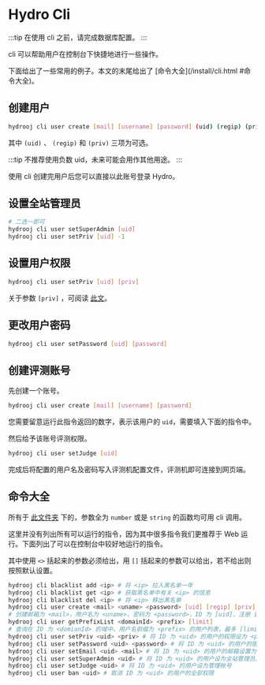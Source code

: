# Hydro Cli

:::tip
在使用 cli 之前，请完成数据库配置。
:::

cli 可以帮助用户在控制台下快捷地进行一些操作。

下面给出了一些常用的例子。本文的末尾给出了 [命令大全](/install/cli.html #命令大全)。

## 创建用户

```sh
hydrooj cli user create [mail] [username] [password] (uid) (regip) (priv)
```

其中 `(uid)` 、 `(regip)` 和 `(priv)` 三项为可选。

:::tip
不推荐使用负数 uid，未来可能会用作其他用途。
:::

使用 cli 创建完用户后您可以直接以此账号登录 Hydro。

## 设置全站管理员

```sh
# 二选一即可
hydrooj cli user setSuperAdmin [uid]
hydrooj cli user setPriv [uid] -1
```

## 设置用户权限

```sh
hydrooj cli user setPriv [uid] [priv]
```

关于参数 `[priv]` ，可阅读 [此文](/dev/PERM_PRIV.html)。

## 更改用户密码

```sh
hydrooj cli user setPassword [uid] [password]
```

## 创建评测账号

先创建一个账号。

```sh
hydrooj cli user create [mail] [username] [password]
```

您需要留意运行此指令返回的数字，表示该用户的 `uid`，需要填入下面的指令中。

然后给予该账号评测权限。

```sh
hydrooj cli user setJudge [uid]
```

完成后将配置的用户名及密码写入评测机配置文件，评测机即可连接到网页端。

## 命令大全

所有于 [此文件夹](https://github.com/hydro-dev/Hydro/tree/master/packages/hydrooj/src/model) 下的，参数全为 `number` 或是 `string` 的函数均可用 cli 调用。

这里并没有列出所有可以运行的指令，因为其中很多指令我们更推荐于 Web 运行。下面列出了可以在控制台中较好地运行的指令。

其中使用 `<>` 括起来的参数必须给出，用 `[]` 括起来的参数可以给出，若不给出则按照默认设置。

```sh
hydrooj cli blacklist add <ip> # 将 <ip> 拉入黑名单一年
hydrooj cli blacklist get <ip> # 获取黑名单中有关 <ip> 的信息
hydrooj cli blacklist del <ip> # 将 <ip> 移出黑名单
hydrooj cli user create <mail> <uname> <password> [uid] [regip] [priv]
# 创建邮箱为 <mail>，用户名为 <uname>，密码为 <password>，ID 为 [uid]，注册 ip 为 [regip]，权限为 [priv] 的用户
hydrooj cli user getPrefixList <domainId> <prefix> [limit] 
# 查询在 ID 为 <domianId> 的域中，用户名前缀为 <prefix> 的用户列表，最多 [limit] 个用户。
hydrooj cli user setPriv <uid> <priv> # 将 ID 为 <uid> 的用户的权限设为 <priv>
hydrooj cli user setPassword <uid> <password> # 将 ID 为 <uid> 的用户的密码设置为 <password>
hydrooj cli user setEmail <uid> <mail> # 将 ID 为 <uid> 的用户的邮箱设置为 <mail>
hydrooj cli user setSuperAdmin <uid> # 将 ID 为 <uid> 的用户设为全站管理员。
hydrooj cli user setJudge <uid> # 将 ID 为 <uid> 的用户设为管理帐号
hydrooj cli user ban <uid> # 取消 ID 为 <uid> 的用户的全部权限
```